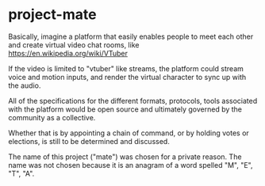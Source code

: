 # project-mate
Basically, imagine a platform that easily enables people to meet each other and create virtual video chat rooms, like https://en.wikipedia.org/wiki/VTuber

If the video is limited to "vtuber" like streams, the platform could stream voice and motion inputs, and render the virtual character to sync up with the audio.

All of the specifications for the different formats, protocols, tools associated with the platform would be open source and ultimately governed by the community as a collective.

Whether that is by appointing a chain of command, or by holding votes or elections, is still to be determined and discussed.

The name of this project ("mate") was chosen for a private reason. The name was not chosen because it is an anagram of a word spelled "M",   "E",    "T",  "A".
